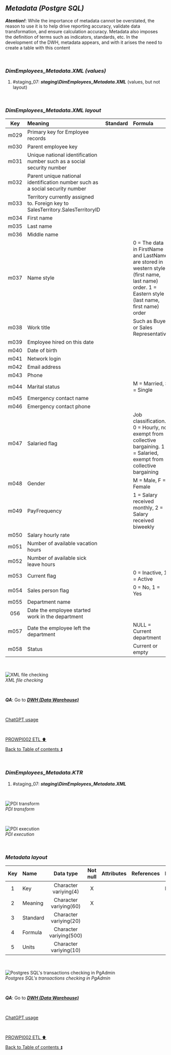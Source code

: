 ## **_Metadata (Postgre SQL)_**  

**_Atention!_**: While the importance of metadata cannot be overstated, the reason to use it is to help drive reporting accuracy, validate data transformation, and ensure calculation accuracy. Metadata also imposes the definition of terms such as indicators, standards, etc. In the development of the DWH, metadata appears, and with it arises the need to create a table with this content 

<p><br></p> 

### **_DimEmployees\_Metadata.XML (values)_**  
  1. #staging_07: **_staging\DimEmployees\_Metadata.XML_** (values, but not layout)  

<p><br></p> 

### **_DimEmployees\_Metadata.XML layout_**  

| Key      	| Meaning                                 | Standard              | Formula                                                                  | Units |
| :-------: | :-------------------------------------- | :-------------------: | :----------------------------------------------------------------------- | :---: |
| m029      | Primary key for Employee records        |                       |                                                                          |       |
| m030      | Parent employee key                     |                       |                                                                          |       |
| m031      | Unique national identification number such as a social security number |                       |                                                                          |       |
| m032      | Parent unique national identification number such as a social security number |                       |                                                                          |       |
| m033      | Territory currently assigned to. Foreign key to SalesTerritory.SalesTerritoryID |                       |                                                                          |       |
| m034      | First name                              |                       |                                                                          |       |
| m035      | Last name                               |                       |                                                                          |       |
| m036      | Middle name                             |                       |                                                                          |       |
| m037      | Name style                              |                       | 0 = The data in FirstName and LastName are stored in western style (first name, last name) order. 1 = Eastern style (last name, first name) order |       |
| m038      | Work title                              |                       | Such as Buyer or Sales Representative                                                    |       |
| m039      | Employee hired on this date             |                       |                                                                          |       |
| m040      | Date of birth                           |                       |                                                                          |       |
| m041      | Network login                           |                       |                                                                          |       |
| m042      | Email address                           |                       |                                                                          |       |
| m043      | Phone                                   |                       |                                                                          |       |
| m044      | Marital status                          |                       | M = Married, S = Single                                                  |       |
| m045      | Emergency contact name                  |                       |                                                                          |       |
| m046      | Emergency contact phone                 |                       |                                                                          |       |
| m047      | Salaried flag                           |                       | Job classification. 0 = Hourly, not exempt from collective bargaining. 1 = Salaried, exempt from collective bargaining |       |
| m048      | Gender                                  |                       | M = Male, F = Female                                                     |       |
| m049      | PayFrequency                            |                       | 1 = Salary received monthly, 2 = Salary received biweekly                |       |
| m050      | Salary hourly rate                      |                       |                                                                          |       |
| m051      | Number of available vacation hours      |                       |                                                                          |       |
| m052      | Number of available sick leave hours    |                       |                                                                          |       |
| m053      | Current flag                            |                       | 0 = Inactive, 1 = Active                                                 |       |
| m054      | Sales person flag                       |                       | 0 = No, 1 = Yes                                                          |       |
| m055      | Department name                         |                       |                                                                          |       |
| 056       | Date the employee started work in the department |                       |                                                                          |       |
| m057      | Date the employee left the department   |                       | NULL = Current department                                                |       |
| m058      | Status                                  |                       | Current or empty                                                         |       |

<p><br></p>  

![XML file checking](https://i.imgur.com/p7zDyhq.png)  
_XML file checking_  

<p><br></p> 

**_QA_**: Go to **_[DWH (Data Warehouse)](dwh.md)_**  

<p><br></p> 

[ChatGPT usage](../CHATGPT_USAGE.md)  

<p><br></p> 

[PROWPI002 ETL :arrow_up:](prowpi002_etl_adventureworksdw2022_db.md)  

[Back to Table of contents :arrow_double_up:](../README.md)  

<p><br></p>  

### **_DimEmployees\_Metadata.KTR_**  
  1. #staging_07: **_staging\DimEmployees\_Metadata.XML_**  

<p><br></p>  

![PDI transform](https://i.imgur.com/MGbrGYe.png)  
_PDI transform_  

<p><br></p>  

![PDI execution](https://i.imgur.com/7djiMsi.png)  
_PDI execution_ 

<p><br></p> 

### **_Metadata layout_**  

| Key	| Name                  | Data type              | Not null | Attributes | References            | Description |
| :-: | :-------------------- | :--------------------: | :------: | :--------- | :-------------------- | :-----------| 
| 1   | Key                   | Character variying(4)  | X        |            |                       | PK,FK       |
| 2   | Meaning               | Character variying(60) | X        |            |                       |             |
| 3   | Standard              | Character variying(20) |          |            |                       |             |
| 4   | Formula               | Character variying(500)|          |            |                       |             |
| 5   | Units                 | Character variying(10) |          |            |                       |             |

<p><br></p>  

![Postgres SQL's transactions checking in PgAdmin](https://i.imgur.com/d574Yyf.png)  
_Postgres SQL's transactions checking in PgAdmin_  

<p><br></p> 

**_QA_**: Go to **_[DWH (Data Warehouse)](dwh.md)_**  

<p><br></p> 

[ChatGPT usage](../CHATGPT_USAGE.md)  

<p><br></p> 

[PROWPI002 ETL :arrow_up:](prowpi002_etl_adventureworksdw2022_db.md)  

[Back to Table of contents :arrow_double_up:](../README.md)  